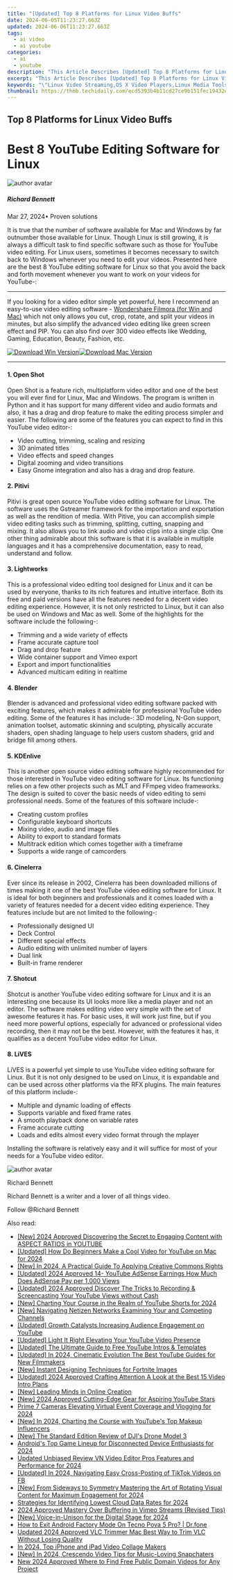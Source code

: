 ```yaml
---
title: "[Updated] Top 8 Platforms for Linux Video Buffs"
date: 2024-06-05T11:23:27.663Z
updated: 2024-06-06T11:23:27.663Z
tags:
  - ai video
  - ai youtube
categories:
  - ai
  - youtube
description: "This Article Describes [Updated] Top 8 Platforms for Linux Video Buffs"
excerpt: "This Article Describes [Updated] Top 8 Platforms for Linux Video Buffs"
keywords: "\"Linux Video Streaming,OS X Video Players,Linux Media Tools,Open-Source Videos,Linux VIDEO Buffs,Cross-Platform Media,Linux Video Editors,Linux Streaming Tools,OS X Content Viewers,Linux Multimedia,Open-Source Vids,Linux Videophiles,Cross Media Platforms,LinVid Editors\""
thumbnail: https://thmb.techidaily.com/ecd5393b4b11cd27ce9b151fec19432ec4c563d2b818d2405502179fc7ce1c3d.jpg
---
```


## Top 8 Platforms for Linux Video Buffs

# Best 8 YouTube Editing Software for Linux

![author avatar](https://images.wondershare.com/filmora/article-images/richard-bennett.jpg)

##### Richard Bennett

 Mar 27, 2024• Proven solutions

 It is true that the number of software available for Mac and Windows by far outnumber those available for Linux. Though Linux is still growing, it is always a difficult task to find specific software such as those for YouTube video editing. For Linux users, sometimes it becomes necessary to switch back to Windows whenever you need to edit your videos. Presented here are the best 8 YouTube editing software for Linux so that you avoid the back and forth movement whenever you want to work on your videos for YouTube-:

---

 If you looking for a video editor simple yet powerful, here I recommend an easy-to-use video editing software - [Wondershare Filmora (for Win and Mac)](https://tools.techidaily.com/wondershare/filmora/download/) which not only allows you cut, crop, rotate, and split your videos in minutes, but also simplify the advanced video editing like green screen effect and PIP. You can also find over 300 video effects like Wedding, Gaming, Education, Beauty, Fashion, etc.

[![Download Win Version](https://images.wondershare.com/filmora/guide/download-btn-win.jpg)](https://tools.techidaily.com/wondershare/filmora/download/)[![Download Mac Version](https://images.wondershare.com/filmora/guide/download-btn-mac.jpg)](https://tools.techidaily.com/wondershare/filmora/download/)

---

#### 1\.  Open Shot

 Open Shot is a feature rich, multiplatform video editor and one of the best you will ever find for Linux, Mac and Windows. The program is written in Python and it has support for many different video and audio formats and also, it has a drag and drop feature to make the editing process simpler and easier. The following are some of the features you can expect to find in this YouTube video editor-:

* Video cutting, trimming, scaling and resizing
* 3D animated titles
* Video effects and speed changes
* Digital zooming and video transitions
* Easy Gnome integration and also has a drag and drop feature.

#### 2\.  Pitivi

 Pitivi is great open source YouTube video editing software for Linux. The software uses the Gstreamer framework for the importation and exportation as well as the rendition of media. With Pitive, you can accomplish simple video editing tasks such as trimming, splitting, cutting, snapping and mixing. It also allows you to link audio and video clips into a single clip. One other thing admirable about this software is that it is available in multiple languages and it has a comprehensive documentation, easy to read, understand and follow.

#### 3\.  Lightworks

 This is a professional video editing tool designed for Linux and it can be used by everyone, thanks to its rich features and intuitive interface. Both its free and paid versions have all the features needed for a decent video editing experience. However, it is not only restricted to Linux, but it can also be used on Windows and Mac as well. Some of the highlights for the software include the following-:

* Trimming and a wide variety of effects
* Frame accurate capture tool
* Drag and drop feature
* Wide container support and Vimeo export
* Export and import functionalities
* Advanced multicam editing in realtime

#### 4\.  Blender

 Blender is advanced and professional video editing software packed with exciting features, which makes it admirable for professional YouTube video editing. Some of the features it has include-: 3D modeling, N-Gon support, animation toolset, automatic skinning and sculpting, physically accurate shaders, open shading language to help users custom shaders, grid and bridge fill among others.

#### 5\.  KDEnlive

 This is another open source video editing software highly recommended for those interested in YouTube video editing software for Linux. Its functioning relies on a few other projects such as MLT and FFmpeg video frameworks. The design is suited to cover the basic needs of video editing to semi professional needs. Some of the features of this software include-:

* Creating custom profiles
* Configurable keyboard shortcuts
* Mixing video, audio and image files
* Ability to export to standard formats
* Multitrack edition which comes together with a timeframe
* Supports a wide range of camcorders

#### 6\.  Cinelerra

 Ever since its release in 2002, Cinelerra has been downloaded millions of times making it one of the best YouTube video editing software for Linux. It is ideal for both beginners and professionals and it comes loaded with a variety of features needed for a decent video editing experience. They features include but are not limited to the following-:

* Professionally designed UI
* Deck Control
* Different special effects
* Audio editing with unlimited number of layers
* Dual link
* Built-in frame renderer

#### 7\.  Shotcut

 Shotcut is another YouTube video editing software for Linux and it is an interesting one because its UI looks more like a media player and not an editor. The software makes editing video very simple with the set of awesome features it has. For basic uses, it will work just fine, but if you need more powerful options, especially for advanced or professional video recording, then it may not be the best. However, with the features it has, it qualifies as a decent YouTube video editor for Linux.

#### 8. LiVES

 LiVES is a powerful yet simple to use YouTube video editing software for Linux. But it is not only designed to be used on Linux, it is expandable and can be used across other platforms via the RFX plugins. The main features of this platform include-:

* Multiple and dynamic loading of effects
* Supports variable and fixed frame rates
* A smooth playback done on variable rates
* Frame accurate cutting
* Loads and edits almost every video format through the mplayer

 Installing the software is relatively easy and it will suffice for most of your needs for a YouTube video editor.

![author avatar](https://images.wondershare.com/filmora/article-images/richard-bennett.jpg)

Richard Bennett

Richard Bennett is a writer and a lover of all things video.

Follow @Richard Bennett

<span class="atpl-alsoreadstyle">Also read:</span>
<div><ul>
<li><a href="https://facebook-video-footage.techidaily.com/new-2024-approved-discovering-the-secret-to-engaging-content-with-aspect-ratios-in-youtube/"><u>[New] 2024 Approved  Discovering the Secret to Engaging Content with ASPECT RATIOS in YOUTUBE</u></a></li>
<li><a href="https://facebook-video-footage.techidaily.com/updated-how-do-beginners-make-a-cool-video-for-youtube-on-mac-for-2024/"><u>[Updated] How Do Beginners Make a Cool Video for YouTube on Mac for 2024</u></a></li>
<li><a href="https://facebook-video-footage.techidaily.com/new-in-2024-a-practical-guide-to-applying-creative-commons-rights/"><u>[New] In 2024, A Practical Guide To Applying Creative Commons Rights</u></a></li>
<li><a href="https://facebook-video-footage.techidaily.com/updated-2024-approved-14-youtube-adsense-earnings-how-much-does-adsense-pay-per-1000-views/"><u>[Updated] 2024 Approved  14- YouTube AdSense Earnings  How Much Does AdSense Pay per 1,000 Views</u></a></li>
<li><a href="https://facebook-video-footage.techidaily.com/updated-2024-approved-discover-the-tricks-to-recording-and-screencasting-your-youtube-views-without-cash/"><u>[Updated] 2024 Approved  Discover The Tricks to Recording & Screencasting Your YouTube Views without Cash</u></a></li>
<li><a href="https://facebook-video-footage.techidaily.com/new-charting-your-course-in-the-realm-of-youtube-shorts-for-2024/"><u>[New] Charting Your Course in the Realm of YouTube Shorts for 2024</u></a></li>
<li><a href="https://facebook-video-footage.techidaily.com/new-navigating-netizen-networks-examining-your-and-competing-channels/"><u>[New] Navigating Netizen Networks  Examining Your and Competing Channels</u></a></li>
<li><a href="https://facebook-video-footage.techidaily.com/updated-growth-catalysts-increasing-audience-engagement-on-youtube/"><u>[Updated] Growth Catalysts  Increasing Audience Engagement on YouTube</u></a></li>
<li><a href="https://facebook-video-footage.techidaily.com/updated-light-it-right-elevating-your-youtube-video-presence/"><u>[Updated] Light It Right  Elevating Your YouTube Video Presence</u></a></li>
<li><a href="https://facebook-video-footage.techidaily.com/updated-the-ultimate-guide-to-free-youtube-intros-and-templates/"><u>[Updated] The Ultimate Guide to Free YouTube Intros & Templates</u></a></li>
<li><a href="https://facebook-video-footage.techidaily.com/updated-in-2024-cinematic-evolution-the-best-youtube-guides-for-new-filmmakers/"><u>[Updated] In 2024, Cinematic Evolution  The Best YouTube Guides for New Filmmakers</u></a></li>
<li><a href="https://facebook-video-footage.techidaily.com/new-instant-designing-techniques-for-fortnite-images/"><u>[New] Instant Designing Techniques for Fortnite Images</u></a></li>
<li><a href="https://facebook-video-footage.techidaily.com/updated-2024-approved-crafting-attention-a-look-at-the-best-15-video-intro-plans/"><u>[Updated] 2024 Approved  Crafting Attention  A Look at the Best 15 Video Intro Plans</u></a></li>
<li><a href="https://facebook-video-footage.techidaily.com/new-leading-minds-in-online-creation/"><u>[New] Leading Minds in Online Creation</u></a></li>
<li><a href="https://facebook-video-footage.techidaily.com/new-2024-approved-cutting-edge-gear-for-aspiring-youtube-stars/"><u>[New] 2024 Approved  Cutting-Edge Gear for Aspiring YouTube Stars</u></a></li>
<li><a href="https://facebook-video-footage.techidaily.com/prime-7-cameras-elevating-virtual-event-coverage-and-vlogging-for-2024/"><u>Prime 7 Cameras Elevating Virtual Event Coverage and Vlogging for 2024</u></a></li>
<li><a href="https://facebook-video-footage.techidaily.com/new-in-2024-charting-the-course-with-youtubes-top-makeup-influencers/"><u>[New] In 2024, Charting the Course with YouTube's Top Makeup Influencers</u></a></li>
<li><a href="https://some-approaches.techidaily.com/new-the-standard-edition-review-of-djis-drone-model-3/"><u>[New] The Standard Edition Review of DJI's Drone Model 3</u></a></li>
<li><a href="https://screen-sharing-recording.techidaily.com/androids-top-game-lineup-for-disconnected-device-enthusiasts-for-2024/"><u>Android's Top Game Lineup for Disconnected Device Enthusiasts for 2024</u></a></li>
<li><a href="https://video-ai-editor.techidaily.com/updated-unbiased-review-vn-video-editor-pros-features-and-performance-for-2024/"><u>Updated Unbiased Review VN Video Editor Pros Features and Performance for 2024</u></a></li>
<li><a href="https://facebook-video-files.techidaily.com/updated-in-2024-navigating-easy-cross-posting-of-tiktok-videos-on-fb/"><u>[Updated] In 2024, Navigating Easy Cross-Posting of TikTok Videos on FB</u></a></li>
<li><a href="https://instagram-video-recordings.techidaily.com/new-from-sideways-to-symmetry-mastering-the-art-of-rotating-visual-content-for-maximum-engagement-for-2024/"><u>[New] From Sideways to Symmetry  Mastering the Art of Rotating Visual Content for Maximum Engagement for 2024</u></a></li>
<li><a href="https://some-guidance.techidaily.com/strategies-for-identifying-lowest-cloud-data-rates-for-2024/"><u>Strategies for Identifying Lowest Cloud Data Rates for 2024</u></a></li>
<li><a href="https://facebook-videos.techidaily.com/2024-approved-mastery-over-buffering-in-vimeo-streams-revised-tips/"><u>2024 Approved  Mastery Over Buffering in Vimeo Streams (Revised Tips)</u></a></li>
<li><a href="https://tiktok-clips.techidaily.com/new-voice-in-unison-for-the-digital-stage-for-2024/"><u>[New] Voice-in-Unison for the Digital Stage for 2024</u></a></li>
<li><a href="https://change-location.techidaily.com/how-to-exit-android-factory-mode-on-tecno-pova-5-pro-drfone-by-drfone-fix-android-problems-fix-android-problems/"><u>How to Exit Android Factory Mode On Tecno Pova 5 Pro? | Dr.fone</u></a></li>
<li><a href="https://ai-driven-video-production.techidaily.com/updated-2024-approved-vlc-trimmer-mac-best-way-to-trim-vlc-without-losing-quality/"><u>Updated 2024 Approved VLC Trimmer Mac Best Way to Trim VLC Without Losing Quality</u></a></li>
<li><a href="https://video-creation-software.techidaily.com/in-2024-top-iphone-and-ipad-video-collage-makers/"><u>In 2024, Top iPhone and iPad Video Collage Makers</u></a></li>
<li><a href="https://snapchat-videos.techidaily.com/new-in-2024-crescendo-video-tips-for-music-loving-snapchaters/"><u>[New] In 2024, Crescendo Video Tips for Music-Loving Snapchaters</u></a></li>
<li><a href="https://video-content-creator.techidaily.com/new-2024-approved-where-to-find-free-public-domain-videos-for-any-project/"><u>New 2024 Approved Where to Find Free Public Domain Videos for Any Project</u></a></li>
</ul></div>

<ins class="adsbygoogle"
      style="display:block"
      data-ad-client="ca-pub-7571918770474297"
      data-ad-slot="8358498916"
      data-ad-format="auto"
      data-full-width-responsive="true"></ins>